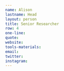 ```yaml
---
name: Alison
lastname: Head
layout: person
title: Senior Researcher
row: 4
one-line: 
quote: 
website:
tools-materials:
email:
twitter:
instagram:
---
```

